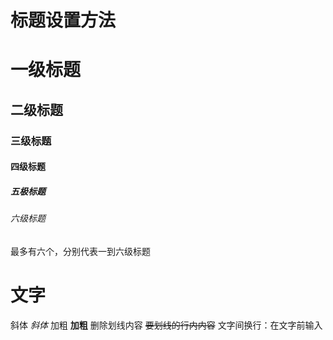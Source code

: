 ﻿

# 标题设置方法

# 一级标题
## 二级标题
### 三级标题
#### 四级标题
##### 五极标题
###### 六级标题

最多有六个，分别代表一到六级标题

# 文字
斜体 *斜体*
加粗 **加粗**
删除划线内容 ~~要划线的行内内容~~
文字间换行：在文字前输入




